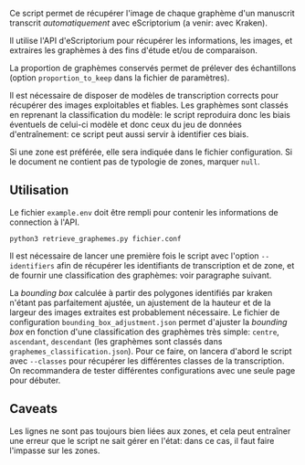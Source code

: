 Ce script permet de récupérer l'image de chaque graphème d'un manuscrit transcrit *automatiquement* avec eScriptorium (a venir: avec Kraken).

Il utilise l'API d'eScriptorium pour récupérer les informations, les images, et extraires les graphèmes à des fins d'étude et/ou de comparaison.

La proportion de graphèmes conservés permet de prélever des échantillons (option `proportion_to_keep` dans la fichier de paramètres).

Il est nécessaire de disposer de modèles de transcription corrects pour récupérer des images exploitables et fiables. 
Les graphèmes sont classés en reprenant la classification du modèle: le script reproduira donc
les biais éventuels de celui-ci modèle et donc ceux du jeu de données d'entraînement: ce script peut aussi servir à 
identifier ces biais.

Si une zone est préférée, elle sera indiquée dans le fichier configuration. Si le document
ne contient pas de typologie de zones, marquer ``null``.

## Utilisation

Le fichier `example.env` doit être rempli pour contenir les informations de connection à l'API.

`python3 retrieve_graphemes.py fichier.conf`

Il est nécessaire de lancer une première fois le script avec l'option 
`--identifiers` afin de récupérer les identifiants de transcription et de zone, et de
fournir une classification des graphèmes: voir paragraphe suivant.


La *bounding box* calculée à partir des polygones identifiés par kraken n'étant pas parfaitement ajustée, un ajustement de la hauteur et de la largeur 
des images extraites est probablement nécessaire. Le fichier de configuration
`bounding_box_adjustment.json` permet d'ajuster la *bounding box* en fonction d'une classification des graphèmes très simple:
`centre`, `ascendant`, `descendant` (les graphèmes sont classés dans `graphemes_classification.json`). Pour ce faire, on lancera d'abord le script
avec `--classes` pour récupérer les différentes classes de la transcription.
On recommandera de tester différentes configurations avec une seule page pour débuter.

## Caveats

Les lignes ne sont pas toujours bien liées aux zones, et cela peut entraîner une erreur
que le script ne sait gérer en l'état: dans ce cas, il faut faire l'impasse sur les zones.